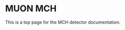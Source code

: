 <!-- doxy
\page refDetectorsMUONMCH MCH
/doxy -->

# MUON MCH

This is a top page for the MCH detector documentation.

<!-- doxy
\subpage refDetectorsMUONMCHCTF
\subpage refDetectorsMUONMCHCalibration
\subpage refDetectorsMUONMCHClustering
\subpage refDetectorsMUONMCHConditions
\subpage refDetectorsMUONMCHContour
\subpage refDetectorsMUONMCHDevIO
\subpage refDetectorsMUONMCHDigitFiltering
\subpage refDetectorsMUONMCHPreClustering
\subpage refDetectorsMUONMCHROFFiltering
\subpage refDetectorsMUONMCHTimeClustering
\subpage refDetectorsMUONMCHGeometry
\subpage refDetectorsMUONMCHMapping
\subpage refDetectorsMUONMCHRaw
\subpage refDetectorsMUONMCHTracking
\subpage refDetectorsMUONMCHTriggering
\subpage refDetectorsMUONMCHWorkflow
/doxy -->
